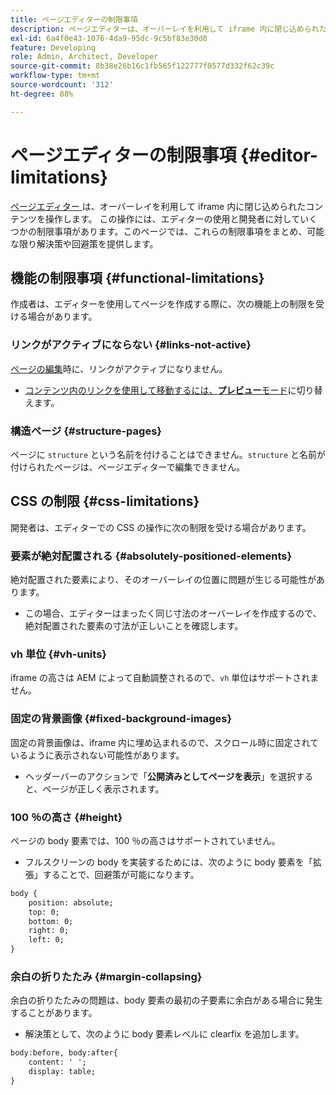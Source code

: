 ```yaml
---
title: ページエディターの制限事項
description: ページエディターは、オーバーレイを利用して iframe 内に閉じ込められたコンテンツを操作します。 この操作には、エディターの使用と開発者に対していくつかの制限事項があります。
exl-id: 6a4f0e43-1076-4da9-95dc-9c5bf83e30d0
feature: Developing
role: Admin, Architect, Developer
source-git-commit: 8b38e26b16c1fb565f122777f0577d332f62c39c
workflow-type: tm+mt
source-wordcount: '312'
ht-degree: 88%

---
```



# ページエディターの制限事項 {#editor-limitations}

[ ページエディター ](/help/sites-cloud/authoring/page-editor/introduction.md) は、オーバーレイを利用して iframe 内に閉じ込められたコンテンツを操作します。 この操作には、エディターの使用と開発者に対していくつかの制限事項があります。このページでは、これらの制限事項をまとめ、可能な限り解決策や回避策を提供します。

## 機能の制限事項 {#functional-limitations}

作成者は、エディターを使用してページを作成する際に、次の機能上の制限を受ける場合があります。

### リンクがアクティブにならない {#links-not-active}

[ページの編集](/help/sites-cloud/authoring/page-editor/edit-content.md)時に、リンクがアクティブになりません。

* [コンテンツ内のリンクを使用して移動するには、**プレビュー**&#x200B;モード](/help/sites-cloud/authoring/page-editor/introduction.md#preview-mode)に切り替えます。

### 構造ページ {#structure-pages}

ページに `structure` という名前を付けることはできません。`structure` と名前が付けられたページは、ページエディターで編集できません。

## CSS の制限 {#css-limitations}

開発者は、エディターでの CSS の操作に次の制限を受ける場合があります。

### 要素が絶対配置される {#absolutely-positioned-elements}

絶対配置された要素により、そのオーバーレイの位置に問題が生じる可能性があります。

* この場合、エディターはまったく同じ寸法のオーバーレイを作成するので、絶対配置された要素の寸法が正しいことを確認します。

### vh 単位 {#vh-units}

iframe の高さは AEM によって自動調整されるので、`vh` 単位はサポートされません。

### 固定の背景画像 {#fixed-background-images}

固定の背景画像は、iframe 内に埋め込まれるので、スクロール時に固定されているように表示されない可能性があります。

* ヘッダーバーのアクションで「**公開済みとしてページを表示**」を選択すると、ページが正しく表示されます。

### 100 ％の高さ {#height}

ページの body 要素では、100 ％の高さはサポートされていません。

* フルスクリーンの body を実装するためには、次のように body 要素を「拡張」することで、回避策が可能になります。

```xml
body {
    position: absolute;
    top: 0;
    bottom: 0;
    right: 0;
    left: 0;
}
```

### 余白の折りたたみ {#margin-collapsing}

余白の折りたたみの問題は、body 要素の最初の子要素に余白がある場合に発生することがあります。

* 解決策として、次のように body 要素レベルに clearfix を追加します。

```xml
body:before, body:after{
    content: ' ';
    display: table;
}
```
